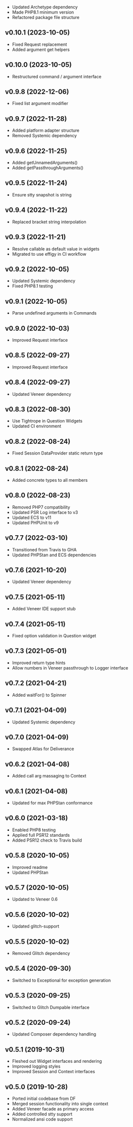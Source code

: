 * Updated Archetype dependency
* Made PHP8.1 minimum version
* Refactored package file structure

## v0.10.1 (2023-10-05)
* Fixed Request replacement
* Added argument get helpers

## v0.10.0 (2023-10-05)
* Restructured command / argument interface

## v0.9.8 (2022-12-06)
* Fixed list argument modifier

## v0.9.7 (2022-11-28)
* Added platform adapter structure
* Removed Systemic dependency

## v0.9.6 (2022-11-25)
* Added getUnnamedArguments()
* Added getPassthroughArguments()

## v0.9.5 (2022-11-24)
* Ensure stty snapshot is string

## v0.9.4 (2022-11-22)
* Replaced bracket string interpolation

## v0.9.3 (2022-11-21)
* Resolve callable as default value in widgets
* Migrated to use effigy in CI workflow

## v0.9.2 (2022-10-05)
* Updated Systemic dependency
* Fixed PHP8.1 testing

## v0.9.1 (2022-10-05)
* Parse undefined arguments in Commands

## v0.9.0 (2022-10-03)
* Improved Request interface

## v0.8.5 (2022-09-27)
* Improved Request interface

## v0.8.4 (2022-09-27)
* Updated Veneer dependency

## v0.8.3 (2022-08-30)
* Use Tightrope in Question Widgets
* Updated CI environment

## v0.8.2 (2022-08-24)
* Fixed Session DataProvider static return type

## v0.8.1 (2022-08-24)
* Added concrete types to all members

## v0.8.0 (2022-08-23)
* Removed PHP7 compatibility
* Updated PSR Log interface to v3
* Updated ECS to v11
* Updated PHPUnit to v9

## v0.7.7 (2022-03-10)
* Transitioned from Travis to GHA
* Updated PHPStan and ECS dependencies

## v0.7.6 (2021-10-20)
* Updated Veneer dependency

## v0.7.5 (2021-05-11)
* Added Veneer IDE support stub

## v0.7.4 (2021-05-11)
* Fixed option validation in Question widget

## v0.7.3 (2021-05-01)
* Improved return type hints
* Allow numbers in Veneer passthrough to Logger interface

## v0.7.2 (2021-04-21)
* Added waitFor() to Spinner

## v0.7.1 (2021-04-09)
* Updated Systemic dependency

## v0.7.0 (2021-04-09)
* Swapped Atlas for Deliverance

## v0.6.2 (2021-04-08)
* Added call arg massaging to Context

## v0.6.1 (2021-04-08)
* Updated for max PHPStan conformance

## v0.6.0 (2021-03-18)
* Enabled PHP8 testing
* Applied full PSR12 standards
* Added PSR12 check to Travis build

## v0.5.8 (2020-10-05)
* Improved readme
* Updated PHPStan

## v0.5.7 (2020-10-05)
* Updated to Veneer 0.6

## v0.5.6 (2020-10-02)
* Updated glitch-support

## v0.5.5 (2020-10-02)
* Removed Glitch dependency

## v0.5.4 (2020-09-30)
* Switched to Exceptional for exception generation

## v0.5.3 (2020-09-25)
* Switched to Glitch Dumpable interface

## v0.5.2 (2020-09-24)
* Updated Composer dependency handling

## v0.5.1 (2019-10-31)
* Fleshed out Widget interfaces and rendering
* Improved logging styles
* Improved Session and Context interfaces

## v0.5.0 (2019-10-28)
* Ported initial codebase from DF
* Merged session functionality into single context
* Added Veneer facade as primary access
* Added controlled stty support
* Normalized ansi code support
